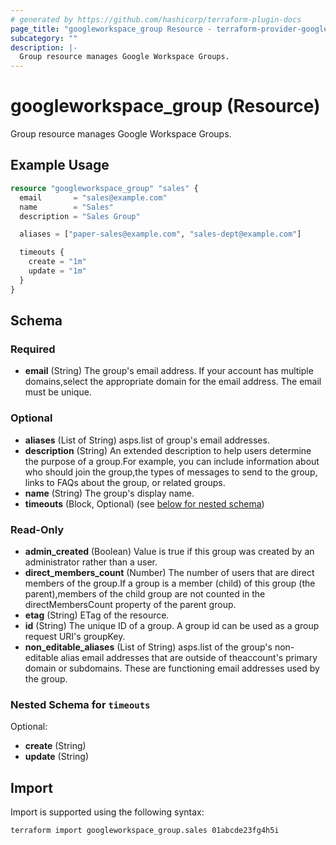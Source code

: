 ```yaml
---
# generated by https://github.com/hashicorp/terraform-plugin-docs
page_title: "googleworkspace_group Resource - terraform-provider-googleworkspace"
subcategory: ""
description: |-
  Group resource manages Google Workspace Groups.
---
```


# googleworkspace_group (Resource)

Group resource manages Google Workspace Groups.

## Example Usage

```terraform
resource "googleworkspace_group" "sales" {
  email       = "sales@example.com"
  name        = "Sales"
  description = "Sales Group"

  aliases = ["paper-sales@example.com", "sales-dept@example.com"]

  timeouts {
    create = "1m"
    update = "1m"
  }
}
```

<!-- schema generated by tfplugindocs -->
## Schema

### Required

- **email** (String) The group's email address. If your account has multiple domains,select the appropriate domain for the email address. The email must be unique.

### Optional

- **aliases** (List of String) asps.list of group's email addresses.
- **description** (String) An extended description to help users determine the purpose of a group.For example, you can include information about who should join the group,the types of messages to send to the group, links to FAQs about the group, or related groups.
- **name** (String) The group's display name.
- **timeouts** (Block, Optional) (see [below for nested schema](#nestedblock--timeouts))

### Read-Only

- **admin_created** (Boolean) Value is true if this group was created by an administrator rather than a user.
- **direct_members_count** (Number) The number of users that are direct members of the group.If a group is a member (child) of this group (the parent),members of the child group are not counted in the directMembersCount property of the parent group.
- **etag** (String) ETag of the resource.
- **id** (String) The unique ID of a group. A group id can be used as a group request URI's groupKey.
- **non_editable_aliases** (List of String) asps.list of the group's non-editable alias email addresses that are outside of theaccount's primary domain or subdomains. These are functioning email addresses used by the group.

<a id="nestedblock--timeouts"></a>
### Nested Schema for `timeouts`

Optional:

- **create** (String)
- **update** (String)

## Import

Import is supported using the following syntax:

```shell
terraform import googleworkspace_group.sales 01abcde23fg4h5i
```
